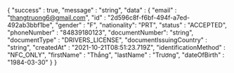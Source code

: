 
{
  "success" : true,
  "message" : "string",
  "data" : {
    "email" : "thangtruong6@gmail.com",
    "id" : "2d596c8f-f6bf-494f-a7ed-492ab3bbf1be",
    "gender" : "F",
    "nationality": "PRT",
    "status" : "ACCEPTED",
    "phoneNumber" : "84839180123",
    "documentNumber": "string",
    "documentType" : "DRIVERS_LICENSE",
    "documentIssuingCountry" : "string",
    "createdAt" : "2021-10-21T08:51:23.719Z",
    "identificationMethod" : "NFC_ONLY",
    "firstName" : "Thắng",
    "lastName" : "Trương",
    "dateOfBirth" : "1984-03-30"
  }
}
